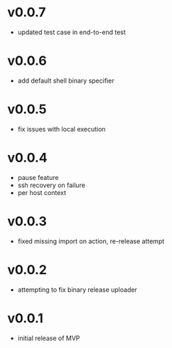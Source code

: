 # v0.0.7
- updated test case in end-to-end test
# v0.0.6
- add default shell binary specifier
# v0.0.5
- fix issues with local execution
# v0.0.4
- pause feature
- ssh recovery on failure
- per host context
# v0.0.3
- fixed missing import on action, re-release attempt
# v0.0.2
- attempting to fix binary release uploader
# v0.0.1
- initial release of MVP